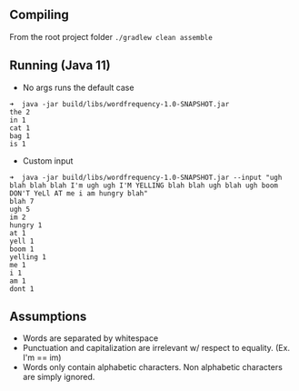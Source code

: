 ## Compiling
From the root project folder
`./gradlew clean assemble`

## Running (Java 11)
* No args runs the default case
```
➜  java -jar build/libs/wordfrequency-1.0-SNAPSHOT.jar
the 2
in 1
cat 1
bag 1
is 1
```
* Custom input
```
➜  java -jar build/libs/wordfrequency-1.0-SNAPSHOT.jar --input "ugh blah blah blah I'm ugh ugh I'M YELLING blah blah ugh blah ugh boom DON'T YeLl AT me i am hungry blah"
blah 7
ugh 5
im 2
hungry 1
at 1
yell 1
boom 1
yelling 1
me 1
i 1
am 1
dont 1
```

## Assumptions
* Words are separated by whitespace
* Punctuation and capitalization are irrelevant w/ respect to equality. (Ex. I'm == im)
* Words only contain alphabetic characters. Non alphabetic characters are simply ignored.
